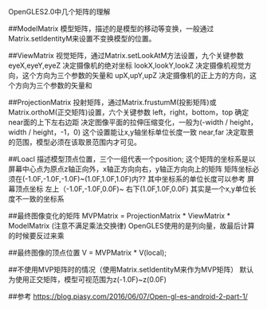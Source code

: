 OpenGLES2.0中几个矩阵的理解

##ModelMatrix
  模型矩阵，描述的是模型的移动等变换，一般通过Matrix.setIdentityM来设置不变换模型的位置。

##ViewMatrix
  视觉矩阵，通过Matrix.setLookAtM方法设置，九个关键参数
  eyeX,eyeY,eyeZ 决定摄像机的绝对坐标
  lookX,lookY,lookZ 决定摄像机视觉方向，这个方向为三个参数的矢量和
  upX,upY,upZ 决定摄像机的正上方的方向，这个方向为三个参数的矢量和

##ProjectionMatrix
  投射矩阵，通过Matrix.frustumM(投影矩阵)或Matrix.orthoM(正交矩阵)设置，六个关键参数
  left，right，bottom，top 确定near面的上下左右边距
  决定图像平面的拉伸压缩变化，一般为(-width / height，width / height，-1，0)
  这个设置能让x,y轴坐标单位长度一致
  near,far 决定取景的范围，模型必须在该取景范围内才可见。

##Loacl
  描述模型顶点位置，三个一组代表一个position;
  这个矩阵的坐标系是以屏幕中心点为原点z轴正向外，x轴正方向向右，y轴正方向向上的矩阵
  矩阵坐标必须在(-1.0F,-1.0F,-1.0F)~(1.0F,1.0F,1.0F)内??
  其中坐标系的单位长度可以参考 屏幕顶点坐标 左上（-1.0F,-1.0F,0.0F)~ 右下(1.0F,1.0F,0.0F)
  其实是一个x,y单位长度不一致的坐标系

##最终图像变化的矩阵
  MVPMatrix = ProjectionMatrix * ViewMatrix * ModelMatrix (注意不满足乘法交换律)
  OpenGLES使用的是列向量，故最后计算的时候要反过来乘

##最终图像的顶点位置
  V = MVPMatrix * V(local);

##不使用MVP矩阵时的情况（使用Matrix.setIdentityM来作为MVP矩阵）
  默认为使用正交矩阵，模型可视范围为z(-1.0F)~z(0.0F)

##参考
  https://blog.piasy.com/2016/06/07/Open-gl-es-android-2-part-1/
